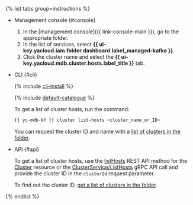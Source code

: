 {% list tabs group=instructions %}

- Management console {#console}

   1. In the [management console]({{ link-console-main }}), go to the appropriate folder.
   1. In the list of services, select **{{ ui-key.yacloud.iam.folder.dashboard.label_managed-kafka }}**.
   1. Click the cluster name and select the **{{ ui-key.yacloud.mdb.cluster.hosts.label_title }}** tab.

- CLI {#cli}

   {% include [cli-install](../../cli-install.md) %}

   {% include [default-catalogue](../../default-catalogue.md) %}

   To get a list of cluster hosts, run the command:

   ```bash
   {{ yc-mdb-kf }} cluster list-hosts <cluster_name_or_ID>
   ```

   You can request the cluster ID and name with a [list of clusters in the folder](../../../managed-kafka/operations/cluster-list.md#list-clusters).

- API {#api}

   To get a list of cluster hosts, use the [listHosts](../../../managed-kafka/api-ref/Cluster/listHosts.md) REST API method for the [Cluster](../../../managed-kafka/api-ref/Cluster/index.md) resource or the [ClusterService/ListHosts](../../../managed-kafka/api-ref/grpc/cluster_service.md#ListHosts) gRPC API call and provide the cluster ID in the `clusterId` request parameter.

   To find out the cluster ID, [get a list of clusters in the folder](../../../managed-kafka/operations/cluster-list.md#list-clusters).

{% endlist %}
